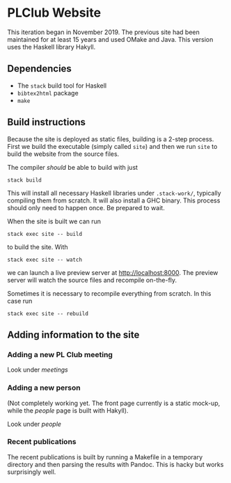 # PLClub Website

This iteration began in November 2019. The previous site had been maintained for at least 15 years and used OMake and Java. This version uses the Haskell library Hakyll.

## Dependencies

* The `stack` build tool for Haskell
* `bibtex2html` package
* `make`

## Build instructions

Because the site is deployed as static files, building is a 2-step process. First we build the executable (simply called `site`) and then we run `site` to build the website from the source files.

The compiler _should_ be able to build with just

	stack build

This will install all necessary Haskell libraries under `.stack-work/`, typically compiling them from scratch. It will also install a GHC binary. This process should only need to happen once. Be prepared to wait.

When the site is built we can run

	stack exec site -- build

to build the site. With

	stack exec site -- watch 

we can launch a live preview server at [http://localhost:8000](http://localhost:8000). The preview server will watch the source files and recompile on-the-fly. 

Sometimes it is necessary to recompile everything from scratch. In this case run

	stack exec site -- rebuild

## Adding information to the site

### Adding a new PL Club meeting

Look under _meetings_

### Adding a new person

(Not completely working yet. The front page currently is a static mock-up, while the _people_ page is built with Hakyll).

Look under _people_

### Recent publications

The recent publications is built by running a Makefile in a temporary directory and then parsing the results with Pandoc. This is hacky but works surprisingly well.
